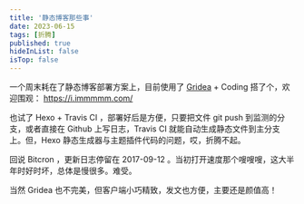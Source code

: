 ```yaml
---
title: '静态博客那些事'
date: 2023-06-15
tags: [折腾]
published: true
hideInList: false
isTop: false
---
```


一个周末耗在了静态博客部署方案上，目前使用了 [Gridea](https://gridea.dev/) + Coding 搭了个，欢迎围观： <https://i.immmmm.com/>

也试了 Hexo + Travis CI ，部署好后是方便，只要把文件 git push 到监测的分支，或者直接在 Github 上写日志，Travis CI 就能自动生成静态文件到主分支上。但，Hexo 静态生成器与主题插件代码的问题，哎，折腾不起。

回说 Bitcron ，更新日志停留在 2017-09-12 。当初打开速度那个嗖嗖嗖，这大半年时好时坏，总体是慢很多。难受。

当然 Gridea 也不完美，但客户端小巧精致，发文也方便，主要还是颜值高！